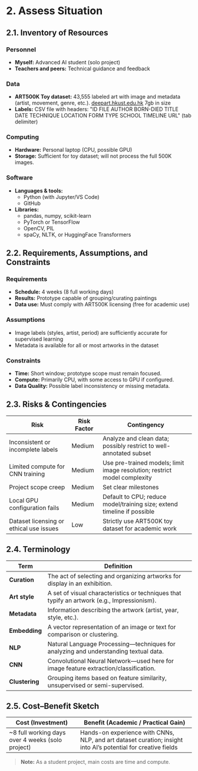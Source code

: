 # 2. Assess Situation

## 2.1. Inventory of Resources

### Personnel
- **Myself:** Advanced AI student (solo project)
- **Teachers and peers:** Technical guidance and feedback

### Data
- **ART500K Toy dataset:** 43,555 labeled art with image and metadata (artist, movement, genre, etc.). [deepart.hkust.edu.hk](https://deepart.hkust.edu.hk/ART500K/art500k.html) 7gb in size
- **Labels:** CSV file with headers: "ID	FILE	AUTHOR	BORN-DIED	TITLE	DATE	TECHNIQUE	LOCATION	FORM	TYPE	SCHOOL	TIMELINE	URL" (tab delimiter)

### Computing
- **Hardware:** Personal laptop (CPU, possible GPU)
- **Storage:** Sufficient for toy dataset; will not process the full 500K images.

### Software
- **Languages & tools:**
  - Python (with Jupyter/VS Code)
  - GitHub
- **Libraries:**
  - pandas, numpy, scikit-learn
  - PyTorch or TensorFlow
  - OpenCV, PIL
  - spaCy, NLTK, or HuggingFace Transformers


## 2.2. Requirements, Assumptions, and Constraints

### Requirements
- **Schedule:** 4 weeks (8 full working days)
- **Results:** Prototype capable of grouping/curating paintings
- **Data use:** Must comply with ART500K licensing (free for academic use)

### Assumptions
- Image labels (styles, artist, period) are sufficiently accurate for supervised learning
- Metadata is available for all or most artworks in the dataset

### Constraints
- **Time:** Short window; prototype scope must remain focused.
- **Compute:** Primarily CPU, with some access to GPU if configured.
- **Data Quality:** Possible label inconsistency or missing metadata.


## 2.3. Risks & Contingencies

| Risk                                    | Risk Factor | Contingency                                                                 |
|-----------------------------------------|-------------|-----------------------------------------------------------------------------|
| Inconsistent or incomplete labels       | Medium      | Analyze and clean data; possibly restrict to well-annotated subset          |
| Limited compute for CNN training        | Medium      | Use pre-trained models; limit image resolution; restrict model complexity   |
| Project scope creep                     | Medium      | Set clear milestones                                                        |
| Local GPU configuration fails           | Medium      | Default to CPU; reduce model/training size; extend timeline if possible     |
| Dataset licensing or ethical use issues | Low         | Strictly use ART500K toy dataset for academic work                          |


## 2.4. Terminology

| Term                | Definition                                                                              |
|---------------------|-----------------------------------------------------------------------------------------|
| **Curation**        | The act of selecting and organizing artworks for display in an exhibition.              |
| **Art style**       | A set of visual characteristics or techniques that typify an artwork (e.g., Impressionism). |
| **Metadata**        | Information describing the artwork (artist, year, style, etc.).                         |
| **Embedding**       | A vector representation of an image or text for comparison or clustering.              |
| **NLP**             | Natural Language Processing—techniques for analyzing and understanding textual data.    |
| **CNN**             | Convolutional Neural Network—used here for image feature extraction/classification.     |
| **Clustering**      | Grouping items based on feature similarity, unsupervised or semi-supervised.            |


## 2.5. Cost–Benefit Sketch

| Cost (Investment)                                   | Benefit (Academic / Practical Gain)                       |
|-----------------------------------------------------|-----------------------------------------------------------|
| ~8 full working days over 4 weeks (solo project)    | Hands-on experience with CNNs, NLP, and art dataset curation; insight into AI’s potential for creative fields |

> **Note:** As a student project, main costs are time and compute.